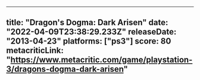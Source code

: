 
---
title: "Dragon's Dogma: Dark Arisen"
date: "2022-04-09T23:38:29.233Z"
releaseDate: "2013-04-23"
platforms: ["ps3"]
score: 80
metacriticLink: "https://www.metacritic.com/game/playstation-3/dragons-dogma-dark-arisen"
---
